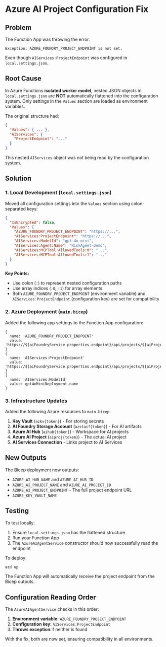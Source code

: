 # Azure AI Project Configuration Fix

## Problem
The Function App was throwing the error:
```
Exception: AZURE_FOUNDRY_PROJECT_ENDPOINT is not set.
```

Even though `AIServices:ProjectEndpoint` was configured in `local.settings.json`.

## Root Cause
In Azure Functions **isolated worker model**, nested JSON objects in `local.settings.json` are **NOT** automatically flattened into the configuration system. Only settings in the `Values` section are loaded as environment variables.

The original structure had:
```json
{
  "Values": { ... },
  "AIServices": {
    "ProjectEndpoint": "..."
  }
}
```

This nested `AIServices` object was not being read by the configuration system.

## Solution

### 1. Local Development (`local.settings.json`)
Moved all configuration settings into the `Values` section using colon-separated keys:

```json
{
  "IsEncrypted": false,
  "Values": {
    "AZURE_FOUNDRY_PROJECT_ENDPOINT": "https://...",
    "AIServices:ProjectEndpoint": "https://...",
    "AIServices:ModelId": "gpt-4o-mini",
    "AIServices:Agent:Name": "RiskAgent-Demo",
    "AIServices:MCPTool:AllowedTools:0": "...",
    "AIServices:MCPTool:AllowedTools:1": "..."
  }
}
```

**Key Points:**
- Use colon (`:`) to represent nested configuration paths
- Use array indices (`:0`, `:1`) for array elements
- Both `AZURE_FOUNDRY_PROJECT_ENDPOINT` (environment variable) and `AIServices:ProjectEndpoint` (configuration key) are set for compatibility

### 2. Azure Deployment (`main.bicep`)
Added the following app settings to the Function App configuration:

```bicep
{
  name: 'AZURE_FOUNDRY_PROJECT_ENDPOINT'
  value: 'https://${aiFoundryService.properties.endpoint}/api/projects/${aiProject.name}'
}
{
  name: 'AIServices:ProjectEndpoint'
  value: 'https://${aiFoundryService.properties.endpoint}/api/projects/${aiProject.name}'
}
{
  name: 'AIServices:ModelId'
  value: gpt4oMiniDeployment.name
}
```

### 3. Infrastructure Updates
Added the following Azure resources to `main.bicep`:

1. **Key Vault** (`azkv{token}`) - For storing secrets
2. **AI Foundry Storage Account** (`azstaif{token}`) - For AI artifacts
3. **Azure AI Hub** (`aihub{token}`) - Workspace for AI projects
4. **Azure AI Project** (`aiproj{token}`) - The actual AI project
5. **AI Services Connection** - Links project to AI Services

## New Outputs
The Bicep deployment now outputs:
- `AZURE_AI_HUB_NAME` and `AZURE_AI_HUB_ID`
- `AZURE_AI_PROJECT_NAME` and `AZURE_AI_PROJECT_ID`
- `AZURE_AI_PROJECT_ENDPOINT` - The full project endpoint URL
- `AZURE_KEY_VAULT_NAME`

## Testing
To test locally:
1. Ensure `local.settings.json` has the flattened structure
2. Run your Function App
3. The `AzureAIAgentService` constructor should now successfully read the endpoint

To deploy:
```bash
azd up
```

The Function App will automatically receive the project endpoint from the Bicep outputs.

## Configuration Reading Order
The `AzureAIAgentService` checks in this order:
1. **Environment variable**: `AZURE_FOUNDRY_PROJECT_ENDPOINT`
2. **Configuration key**: `AIServices:ProjectEndpoint`
3. **Throws exception** if neither is found

With the fix, both are now set, ensuring compatibility in all environments.
